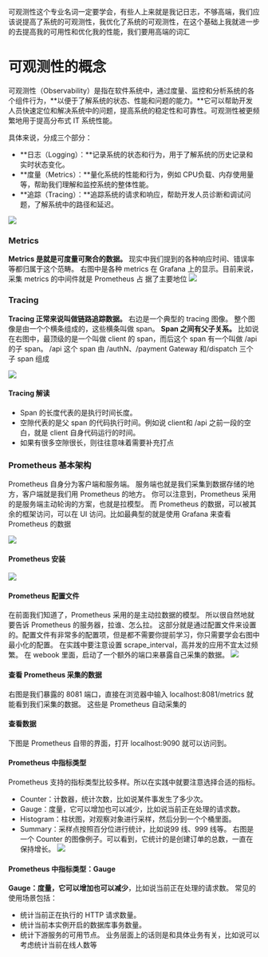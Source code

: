 可观测性这个专业名词一定要学会，有些人上来就是我记日志，不够高端，我们应该说提高了系统的可观测性，我优化了系统的可观测性，在这个基础上我就进一步的去提高我的可用性和优化我的性能，我们要用高端的词汇

# 可观测性的概念

可观测性（Observability）是指在软件系统中，通过度量、监控和分析系统的各个组件行为，**以便于了解系统的状态、性能和问题的能力。**它可以帮助开发人员快速定位和解决系统中的问题，提高系统的稳定性和可靠性。可观测性被更频繁地用于提高分布式 IT 系统性能。

具体来说，分成三个部分：
- **日志（Logging）：**记录系统的状态和行为，用于了解系统的历史记录和实时状态变化。
- **度量（Metrics）：**量化系统的性能和行为，例如 CPU负载、内存使用量等，帮助我们理解和监控系统的整体性能。
- **追踪（Tracing）：**追踪系统的请求和响应，帮助开发人员诊断和调试问题，了解系统中的路径和延迟。

![](./img/14.png)

### Metrics
**Metrics 是就是可度量可聚合的数据。**
现实中我们提到的各种响应时间、错误率等都归属于这个范畴。
右图中是各种 metrics 在 Grafana 上的显示。目前来说，采集 metrics 的中间件就是 Prometheus 占
据了主要地位
![](./img/15.png)


### Tracing
**Tracing 正常来说叫做链路追踪数据。**
右边是一个典型的 tracing 图像。
整个图像是由一个个横条组成的，这些横条叫做 span。
**Span 之间有父子关系。**
比如说在右图中，最顶级的是一个叫做 client 的 span，而后这个 span 有一个叫做 /api 的子 span。
/api 这个 span 由 /authN、/payment Gateway 和/dispatch 三个子 span 组成

![](./img/16.png)
#### Tracing 解读
- Span 的长度代表的是执行时间长度。
- 空隙代表的是父 span 的代码执行时间。例如说 client和 /api 之前一段的空白，就是 client 自身代码运行的时间。
- 如果有很多空隙很长，则往往意味着需要补充打点

### Prometheus 基本架构
Prometheus 自身分为客户端和服务端。
服务端也就是我们采集到数据存储的地方，客户端就是我们用 Prometheus 的地方。
你可以注意到，Prometheus 采用的是服务端主动轮询的方案，也就是拉模型。
而 Prometheus 的数据，可以被其余的框架访问，可以在 UI 访问。比如最典型的就是使用 Grafana 来查看 Prometheus 的数据

![](./img/17.png)

#### Prometheus 安装

![](./img/18.png)

#### Prometheus 配置文件
在前面我们知道了，Prometheus 采用的是主动拉数据的模型。
所以很自然地就要告诉 Prometheus 的服务器，拉谁、怎么拉。
这部分就是通过配置文件来设置的。配置文件有非常多的配置项，但是都不需要你提前学习，你只需要学会右图中最小化的配置。
在实践中要注意设置 scrape_interval，高并发的应用不宜太过频繁。
在 webook 里面，启动了一个额外的端口来暴露自己采集的数据。
![](./img/19.png)

#### 查看 Prometheus 采集的数据
右图是我们暴露的 8081 端口，直接在浏览器中输入
localhost:8081/metrics 就能看到我们采集的数据。
这些是 Prometheus 自动采集的
#### 查看数据
下图是 Prometheus 自带的界面，打开 localhost:9090 就可以访问到。

#### Prometheus 中指标类型
Prometheus 支持的指标类型比较多样。所以在实践中就要注意选择合适的指标。
- Counter：计数器，统计次数，比如说某件事发生了多少次。
- Gauge：度量，它可以增加也可以减少，比如说当前正在处理的请求数。
- Histogram：柱状图，对观察对象进行采样，然后分到一个个桶里面。
- Summary：采样点按照百分位进行统计，比如说99 线、999 线等。
右图是一个 Counter 的图像例子。可以看到，它统计的是创建订单的总数，一直在保持增长。
![](./img/20.png)

#### Prometheus 中指标类型：Gauge
**Gauge：度量，它可以增加也可以减少**，比如说当前正在处理的请求数。
常见的使用场景包括：
- 统计当前正在执行的 HTTP 请求数量。
- 统计当前本实例开启的数据库事务数量。
- 统计下游服务的可用节点。
业务层面上的话则是和具体业务有关，比如说可以考虑统计当前在线人数等






